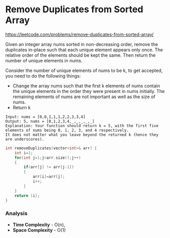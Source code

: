 # Remove Duplicates from Sorted Array

https://leetcode.com/problems/remove-duplicates-from-sorted-array/

Given an integer array nums sorted in non-decreasing order, remove the duplicates in-place such that each unique element appears only once. The relative order of the elements should be kept the same. Then return the number of unique elements in nums.

Consider the number of unique elements of nums to be k, to get accepted, you need to do the following things:

- Change the array nums such that the first k elements of nums contain the unique elements in the order they were present in nums initially. The remaining elements of nums are not important as well as the size of nums.
- Return k

```
Input: nums = [0,0,1,1,1,2,2,3,3,4]
Output: 5, nums = [0,1,2,3,4,_,_,_,_,_]
Explanation: Your function should return k = 5, with the first five elements of nums being 0, 1, 2, 3, and 4 respectively.
It does not matter what you leave beyond the returned k (hence they are underscores).
```

```cpp
int removeDuplicates(vector<int>& arr) {
    int i=1;
    for(int j=1;j<arr.size();j++)
    {
        if(arr[j] != arr[j-1])
        {
            arr[i]=arr[j];
            i++;
        }
    }
    return (i);
}
```

### Analysis
- **Time Complexity** - O(n), 
- **Space Complexity** - O(1)